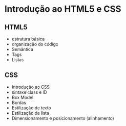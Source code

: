 # Introdução ao HTML5 e CSS

## HTML5

- estrutura básica
- organização do código
- Semântica
- Tags
- Listas

## CSS

- Introdução ao CSS
- sintaxe class e ID
- Box Model
- Bordas
- Estilização de texto
- Estilização de lista
- Dimensionamento e posicionamento (alinhamento)